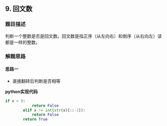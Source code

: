 ## 9. 回文数

### 题目描述
判断一个整数是否是回文数。回文数是指正序（从左向右）和倒序（从右向左）读都是一样的整数。
### 解题思路
#### 思路一
- 直接翻转后判断是否相等

**python实现代码**
```python
if x < 0:
            return False
        elif x != int(str(x)[::-1]):
            return False
        return True
```

